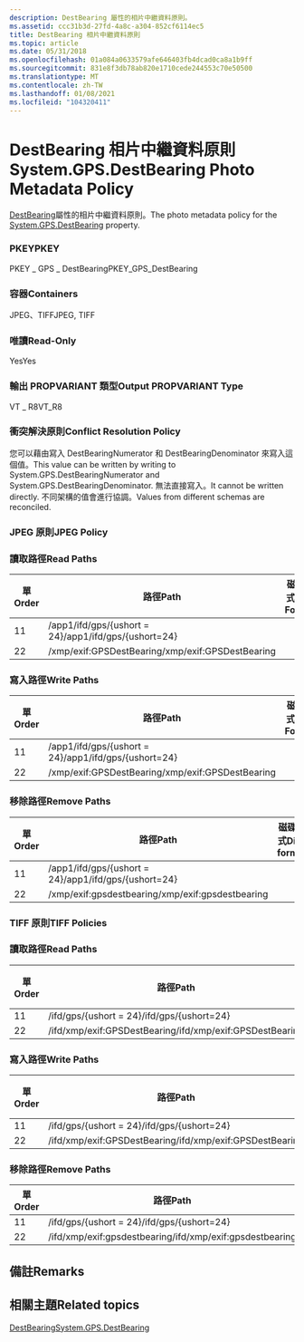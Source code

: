 ```yaml
---
description: DestBearing 屬性的相片中繼資料原則。
ms.assetid: ccc31b3d-27fd-4a8c-a304-852cf6114ec5
title: DestBearing 相片中繼資料原則
ms.topic: article
ms.date: 05/31/2018
ms.openlocfilehash: 01a084a0633579afe646403fb4dcad0ca8a1b9ff
ms.sourcegitcommit: 831e8f3db78ab820e1710cede244553c70e50500
ms.translationtype: MT
ms.contentlocale: zh-TW
ms.lasthandoff: 01/08/2021
ms.locfileid: "104320411"
---
```

# <a name="systemgpsdestbearing-photo-metadata-policy"></a><span data-ttu-id="ba9d2-103">DestBearing 相片中繼資料原則</span><span class="sxs-lookup"><span data-stu-id="ba9d2-103">System.GPS.DestBearing Photo Metadata Policy</span></span>

<span data-ttu-id="ba9d2-104">[DestBearing](../properties/props-system-gps-destbearing.md)屬性的相片中繼資料原則。</span><span class="sxs-lookup"><span data-stu-id="ba9d2-104">The photo metadata policy for the [System.GPS.DestBearing](../properties/props-system-gps-destbearing.md) property.</span></span>

### <a name="pkey"></a><span data-ttu-id="ba9d2-105">PKEY</span><span class="sxs-lookup"><span data-stu-id="ba9d2-105">PKEY</span></span>

<span data-ttu-id="ba9d2-106">PKEY \_ GPS \_ DestBearing</span><span class="sxs-lookup"><span data-stu-id="ba9d2-106">PKEY\_GPS\_DestBearing</span></span>

### <a name="containers"></a><span data-ttu-id="ba9d2-107">容器</span><span class="sxs-lookup"><span data-stu-id="ba9d2-107">Containers</span></span>

<span data-ttu-id="ba9d2-108">JPEG、TIFF</span><span class="sxs-lookup"><span data-stu-id="ba9d2-108">JPEG, TIFF</span></span>

### <a name="read-only"></a><span data-ttu-id="ba9d2-109">唯讀</span><span class="sxs-lookup"><span data-stu-id="ba9d2-109">Read-Only</span></span>

<span data-ttu-id="ba9d2-110">Yes</span><span class="sxs-lookup"><span data-stu-id="ba9d2-110">Yes</span></span>

### <a name="output-propvariant-type"></a><span data-ttu-id="ba9d2-111">輸出 PROPVARIANT 類型</span><span class="sxs-lookup"><span data-stu-id="ba9d2-111">Output PROPVARIANT Type</span></span>

<span data-ttu-id="ba9d2-112">VT \_ R8</span><span class="sxs-lookup"><span data-stu-id="ba9d2-112">VT\_R8</span></span>

### <a name="conflict-resolution-policy"></a><span data-ttu-id="ba9d2-113">衝突解決原則</span><span class="sxs-lookup"><span data-stu-id="ba9d2-113">Conflict Resolution Policy</span></span>

<span data-ttu-id="ba9d2-114">您可以藉由寫入 DestBearingNumerator 和 DestBearingDenominator 來寫入這個值。</span><span class="sxs-lookup"><span data-stu-id="ba9d2-114">This value can be written by writing to System.GPS.DestBearingNumerator and System.GPS.DestBearingDenominator.</span></span> <span data-ttu-id="ba9d2-115">無法直接寫入。</span><span class="sxs-lookup"><span data-stu-id="ba9d2-115">It cannot be written directly.</span></span> <span data-ttu-id="ba9d2-116">不同架構的值會進行協調。</span><span class="sxs-lookup"><span data-stu-id="ba9d2-116">Values from different schemas are reconciled.</span></span>

### <a name="jpeg-policy"></a><span data-ttu-id="ba9d2-117">JPEG 原則</span><span class="sxs-lookup"><span data-stu-id="ba9d2-117">JPEG Policy</span></span>

### <a name="read-paths"></a><span data-ttu-id="ba9d2-118">讀取路徑</span><span class="sxs-lookup"><span data-stu-id="ba9d2-118">Read Paths</span></span>



| <span data-ttu-id="ba9d2-119">單</span><span class="sxs-lookup"><span data-stu-id="ba9d2-119">Order</span></span> | <span data-ttu-id="ba9d2-120">路徑</span><span class="sxs-lookup"><span data-stu-id="ba9d2-120">Path</span></span>                      | <span data-ttu-id="ba9d2-121">磁片格式</span><span class="sxs-lookup"><span data-stu-id="ba9d2-121">Disk Format</span></span> |
|-------|---------------------------|-------------|
| <span data-ttu-id="ba9d2-122">1</span><span class="sxs-lookup"><span data-stu-id="ba9d2-122">1</span></span>     | <span data-ttu-id="ba9d2-123">/app1/ifd/gps/{ushort = 24}</span><span class="sxs-lookup"><span data-stu-id="ba9d2-123">/app1/ifd/gps/{ushort=24}</span></span> |             |
| <span data-ttu-id="ba9d2-124">2</span><span class="sxs-lookup"><span data-stu-id="ba9d2-124">2</span></span>     | <span data-ttu-id="ba9d2-125">/xmp/exif:GPSDestBearing</span><span class="sxs-lookup"><span data-stu-id="ba9d2-125">/xmp/exif:GPSDestBearing</span></span>  |             |



 

### <a name="write-paths"></a><span data-ttu-id="ba9d2-126">寫入路徑</span><span class="sxs-lookup"><span data-stu-id="ba9d2-126">Write Paths</span></span>



| <span data-ttu-id="ba9d2-127">單</span><span class="sxs-lookup"><span data-stu-id="ba9d2-127">Order</span></span> | <span data-ttu-id="ba9d2-128">路徑</span><span class="sxs-lookup"><span data-stu-id="ba9d2-128">Path</span></span>                      | <span data-ttu-id="ba9d2-129">磁片格式</span><span class="sxs-lookup"><span data-stu-id="ba9d2-129">Disk Format</span></span> |
|-------|---------------------------|-------------|
| <span data-ttu-id="ba9d2-130">1</span><span class="sxs-lookup"><span data-stu-id="ba9d2-130">1</span></span>     | <span data-ttu-id="ba9d2-131">/app1/ifd/gps/{ushort = 24}</span><span class="sxs-lookup"><span data-stu-id="ba9d2-131">/app1/ifd/gps/{ushort=24}</span></span> |             |
| <span data-ttu-id="ba9d2-132">2</span><span class="sxs-lookup"><span data-stu-id="ba9d2-132">2</span></span>     | <span data-ttu-id="ba9d2-133">/xmp/exif:GPSDestBearing</span><span class="sxs-lookup"><span data-stu-id="ba9d2-133">/xmp/exif:GPSDestBearing</span></span>  |             |



 

### <a name="remove-paths"></a><span data-ttu-id="ba9d2-134">移除路徑</span><span class="sxs-lookup"><span data-stu-id="ba9d2-134">Remove Paths</span></span>



| <span data-ttu-id="ba9d2-135">單</span><span class="sxs-lookup"><span data-stu-id="ba9d2-135">Order</span></span> | <span data-ttu-id="ba9d2-136">路徑</span><span class="sxs-lookup"><span data-stu-id="ba9d2-136">Path</span></span>                      | <span data-ttu-id="ba9d2-137">磁碟格式</span><span class="sxs-lookup"><span data-stu-id="ba9d2-137">Disk format</span></span> |
|-------|---------------------------|-------------|
| <span data-ttu-id="ba9d2-138">1</span><span class="sxs-lookup"><span data-stu-id="ba9d2-138">1</span></span>     | <span data-ttu-id="ba9d2-139">/app1/ifd/gps/{ushort = 24}</span><span class="sxs-lookup"><span data-stu-id="ba9d2-139">/app1/ifd/gps/{ushort=24}</span></span> |             |
| <span data-ttu-id="ba9d2-140">2</span><span class="sxs-lookup"><span data-stu-id="ba9d2-140">2</span></span>     | <span data-ttu-id="ba9d2-141">/xmp/exif:gpsdestbearing</span><span class="sxs-lookup"><span data-stu-id="ba9d2-141">/xmp/exif:gpsdestbearing</span></span>  |             |



 

### <a name="tiff-policies"></a><span data-ttu-id="ba9d2-142">TIFF 原則</span><span class="sxs-lookup"><span data-stu-id="ba9d2-142">TIFF Policies</span></span>

### <a name="read-paths"></a><span data-ttu-id="ba9d2-143">讀取路徑</span><span class="sxs-lookup"><span data-stu-id="ba9d2-143">Read Paths</span></span>



| <span data-ttu-id="ba9d2-144">單</span><span class="sxs-lookup"><span data-stu-id="ba9d2-144">Order</span></span> | <span data-ttu-id="ba9d2-145">路徑</span><span class="sxs-lookup"><span data-stu-id="ba9d2-145">Path</span></span>                         | <span data-ttu-id="ba9d2-146">磁片格式</span><span class="sxs-lookup"><span data-stu-id="ba9d2-146">Disk Format</span></span> |
|-------|------------------------------|-------------|
| <span data-ttu-id="ba9d2-147">1</span><span class="sxs-lookup"><span data-stu-id="ba9d2-147">1</span></span>     | <span data-ttu-id="ba9d2-148">/ifd/gps/{ushort = 24}</span><span class="sxs-lookup"><span data-stu-id="ba9d2-148">/ifd/gps/{ushort=24}</span></span>         |             |
| <span data-ttu-id="ba9d2-149">2</span><span class="sxs-lookup"><span data-stu-id="ba9d2-149">2</span></span>     | <span data-ttu-id="ba9d2-150">/ifd/xmp/exif:GPSDestBearing</span><span class="sxs-lookup"><span data-stu-id="ba9d2-150">/ifd/xmp/exif:GPSDestBearing</span></span> |             |



 

### <a name="write-paths"></a><span data-ttu-id="ba9d2-151">寫入路徑</span><span class="sxs-lookup"><span data-stu-id="ba9d2-151">Write Paths</span></span>



| <span data-ttu-id="ba9d2-152">單</span><span class="sxs-lookup"><span data-stu-id="ba9d2-152">Order</span></span> | <span data-ttu-id="ba9d2-153">路徑</span><span class="sxs-lookup"><span data-stu-id="ba9d2-153">Path</span></span>                         | <span data-ttu-id="ba9d2-154">磁片格式</span><span class="sxs-lookup"><span data-stu-id="ba9d2-154">Disk Format</span></span> |
|-------|------------------------------|-------------|
| <span data-ttu-id="ba9d2-155">1</span><span class="sxs-lookup"><span data-stu-id="ba9d2-155">1</span></span>     | <span data-ttu-id="ba9d2-156">/ifd/gps/{ushort = 24}</span><span class="sxs-lookup"><span data-stu-id="ba9d2-156">/ifd/gps/{ushort=24}</span></span>         |             |
| <span data-ttu-id="ba9d2-157">2</span><span class="sxs-lookup"><span data-stu-id="ba9d2-157">2</span></span>     | <span data-ttu-id="ba9d2-158">/ifd/xmp/exif:GPSDestBearing</span><span class="sxs-lookup"><span data-stu-id="ba9d2-158">/ifd/xmp/exif:GPSDestBearing</span></span> |             |



 

### <a name="remove-paths"></a><span data-ttu-id="ba9d2-159">移除路徑</span><span class="sxs-lookup"><span data-stu-id="ba9d2-159">Remove Paths</span></span>



| <span data-ttu-id="ba9d2-160">單</span><span class="sxs-lookup"><span data-stu-id="ba9d2-160">Order</span></span> | <span data-ttu-id="ba9d2-161">路徑</span><span class="sxs-lookup"><span data-stu-id="ba9d2-161">Path</span></span>                         |
|-------|------------------------------|
| <span data-ttu-id="ba9d2-162">1</span><span class="sxs-lookup"><span data-stu-id="ba9d2-162">1</span></span>     | <span data-ttu-id="ba9d2-163">/ifd/gps/{ushort = 24}</span><span class="sxs-lookup"><span data-stu-id="ba9d2-163">/ifd/gps/{ushort=24}</span></span>         |
| <span data-ttu-id="ba9d2-164">2</span><span class="sxs-lookup"><span data-stu-id="ba9d2-164">2</span></span>     | <span data-ttu-id="ba9d2-165">/ifd/xmp/exif:gpsdestbearing</span><span class="sxs-lookup"><span data-stu-id="ba9d2-165">/ifd/xmp/exif:gpsdestbearing</span></span> |



 

## <a name="remarks"></a><span data-ttu-id="ba9d2-166">備註</span><span class="sxs-lookup"><span data-stu-id="ba9d2-166">Remarks</span></span>

## <a name="related-topics"></a><span data-ttu-id="ba9d2-167">相關主題</span><span class="sxs-lookup"><span data-stu-id="ba9d2-167">Related topics</span></span>

<dl> <dt>

[<span data-ttu-id="ba9d2-168">DestBearing</span><span class="sxs-lookup"><span data-stu-id="ba9d2-168">System.GPS.DestBearing</span></span>](../properties/props-system-gps-destbearing.md)
</dt> </dl>

 

 
